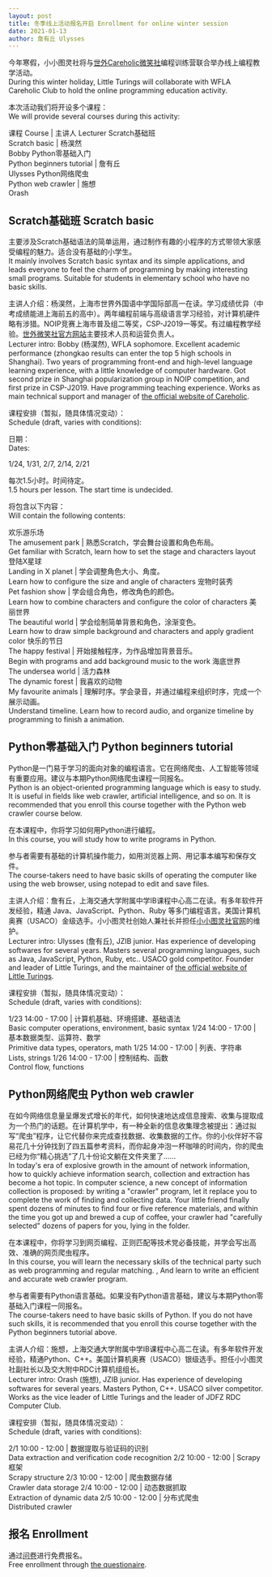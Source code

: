 ```yaml
---
layout: post
title: 冬季线上活动报名开启 Enrollment for online winter session
date: 2021-01-13
author: 詹有丘 Ulysses
---
```


今年寒假，小小图灵社将与[世外Careholic微笑社](http://careholic.cn)编程训练营联合举办线上编程教学活动。<br/>
During this winter holiday, Little Turings will collaborate with WFLA Careholic Club to hold the online programming education activity.

本次活动我们将开设多个课程：<br/>
We will provide several courses during this activity:

课程 Course | 主讲人 Lecturer
Scratch基础班<br/>Scratch basic | 杨淏然<br/>Bobby
Python零基础入门<br/>Python beginners tutorial | 詹有丘<br/>Ulysses
Python网络爬虫<br/>Python web crawler | 施想<br/>Orash

## Scratch基础班 Scratch basic

主要涉及Scratch基础语法的简单运用，通过制作有趣的小程序的方式带领大家感受编程的魅力。适合没有基础的小学生。<br/>
It mainly involves Scratch basic syntax and its simple applications, and leads everyone to feel the charm of programming by making interesting small programs. Suitable for students in elementary school who have no basic skills.

主讲人介绍：杨淏然，上海市世界外国语中学国际部高一在读。学习成绩优异（中考成绩能进上海前五的高中）。两年编程前端与高级语言学习经验，对计算机硬件略有涉猎。NOIP竞赛上海市普及组二等奖，CSP-J2019一等奖。有过编程教学经验。[世外微笑社官方网站](http://careholic.cn)主要技术人员和运营负责人。<br/>
Lecturer intro: Bobby (杨淏然), WFLA sophomore. Excellent academic performance (zhongkao results can enter the top 5 high schools in Shanghai). Two years of programming front-end and high-level language learning experience, with a little knowledge of computer hardware. Got second prize in Shanghai popularization group in NOIP competition, and first prize in CSP-J2019. Have programming teaching experience. Works as main technical support and manager of [the official website of Careholic](http://careholic.cn).

课程安排（暂拟，随具体情况变动）：<br/>
Schedule (draft, varies with conditions):

日期：<br/>
Dates:

1/24, 1/31, 2/7, 2/14, 2/21

每次1.5小时。时间待定。<br/>
1.5 hours per lesson. The start time is undecided.

将包含以下内容：<br/>
Will contain the following contents:

欢乐游乐场<br/>The amusement park | 熟悉Scratch，学会舞台设置和角色布局。<br/>Get familiar with Scratch, learn how to set the stage and characters layout
登陆X星球<br/>Landing in X planet | 学会调整角色大小、角度。<br/>Learn how to configure the size and angle of characters
宠物时装秀<br/>Pet fashion show | 学会组合角色，修改角色的颜色。</br>Learn how to combine characters and configure the color of characters
美丽世界<br/>The beautiful world | 学会绘制简单背景和角色，涂渐变色。<br/>Learn how to draw simple background and characters and apply gradient color
快乐的节日<br/>The happy festival | 开始接触程序，为作品增加背景音乐。<br/>Begin with programs and add background music to the work
海底世界<br/>The undersea world |
活力森林<br/>The dynamic forest |
我喜欢的动物<br/>My favourite animals | 理解时序。学会录音，并通过编程来组织时序，完成一个展示动画。<br/>Understand timeline. Learn how to record audio, and organize timeline by programming to finish a animation.

## Python零基础入门 Python beginners tutorial

Python是一门易于学习的面向对象的编程语言。它在网络爬虫、人工智能等领域有重要应用。建议与本期Python网络爬虫课程一同报名。<br/>
Python is an object-oriented programming language which is easy to study.
It is useful in fields like web crawler, artificial intelligence, and so on.
It is recommended that you enroll this course together with the Python web crawler course below.

在本课程中，你将学习如何用Python进行编程。<br/>
In this course, you will study how to write programs in Python.

参与者需要有基础的计算机操作能力，如用浏览器上网、用记事本编写和保存文件。<br/>
The course-takers need to have basic skills of operating the computer like using the web browser, using notepad to edit and save files.

主讲人介绍：詹有丘，上海交通大学附属中学IB课程中心高二在读。有多年软件开发经验，精通 Java、JavaScript、Python、Ruby 等多门编程语言。美国计算机奥赛（USACO）金级选手。小小图灵社创始人兼社长并担任[小小图灵社官网](https://littleturings.github.io)的维护。<br/>
Lecturer intro: Ulysses (詹有丘), JZIB junior.
Has experience of developing softwares for several years.
Masters several programming languages, such as Java, JavaScript, Python, Ruby, etc..
USACO gold competitor.
Founder and leader of Little Turings, and the maintainer of [the official website of Little Turings](https://littleturings.github.io).

课程安排（暂拟，随具体情况变动）：<br/>
Schedule (draft, varies with conditions):

1/23 14:00 - 17:00 | 计算机基础、环境搭建、基础语法<br/>Basic computer operations, environment, basic syntax
1/24 14:00 - 17:00 | 基本数据类型、运算符、数学<br/>Primitive data types, operators, math
1/25 14:00 - 17:00 | 列表、字符串<br/>Lists, strings
1/26 14:00 - 17:00 | 控制结构、函数<br/>Control flow, functions

## Python网络爬虫 Python web crawler

在如今网络信息量呈爆发式增长的年代，如何快速地达成信息搜索、收集与提取成为一个热门的话题。在计算机学中，有一种全新的信息收集理念被提出：通过拟写“爬虫”程序，让它代替你来完成查找数据、收集数据的工作。你的小伙伴好不容易花几十分钟找到了四五篇参考资料，而你起身冲泡一杯咖啡的时间内，你的爬虫已经为你“精心挑选”了几十份论文躺在文件夹里了……<br/>
In today's era of explosive growth in the amount of network information, how to quickly achieve information search, collection and extraction has become a hot topic. In computer science, a new concept of information collection is proposed: by writing a "crawler" program, let it replace you to complete the work of finding and collecting data. Your little friend finally spent dozens of minutes to find four or five reference materials, and within the time you got up and brewed a cup of coffee, your crawler had "carefully selected" dozens of papers for you, lying in the folder. 

在本课程中，你将学习到网页编程、正则匹配等技术党必备技能，并学会写出高效、准确的网页爬虫程序。<br/>
In this course, you will learn the necessary skills of the technical party such as web programming and regular matching. , And learn to write an efficient and accurate web crawler program.

参与者需要有Python语言基础。如果没有Python语言基础，建议与本期Python零基础入门课程一同报名。<br/>
The course-takers need to have basic skills of Python.
If you do not have such skills, it is recommended that you enroll this course together with the Python beginners tutorial above.

主讲人介绍：施想，上海交通大学附属中学IB课程中心高二在读。有多年软件开发经验，精通Python、C++。美国计算机奥赛（USACO）银级选手。担任小小图灵社副社长以及交大附中RDC计算机组组长。<br/>
Lecturer intro: Orash (施想), JZIB junior.
Has experience of developing softwares for several years.
Masters Python, C++.
USACO silver competitor.
Works as the vice leader of Little Turings and the leader of JDFZ RDC Computer Club.

课程安排（暂拟，随具体情况变动）：<br/>
Schedule (draft, varies with conditions):

2/1 10:00 - 12:00 | 数据提取与验证码的识别<br/>Data extraction and verification code recognition
2/2 10:00 - 12:00 | Scrapy框架<br/>Scrapy structure
2/3 10:00 - 12:00 | 爬虫数据存储<br/>Crawler data storage
2/4 10:00 - 12:00 | 动态数据抓取<br/>Extraction of dynamic data
2/5 10:00 - 12:00 | 分布式爬虫<br/>Distributed crawler

## 报名 Enrollment

通过[问卷](https://www.wjx.top/m/104518878.aspx)进行免费报名。<br/>
Free enrollment through [the questionaire](https://www.wjx.top/m/104518878.aspx).

